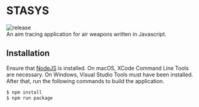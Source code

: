 # STASYS
![release](https://github.com/msundarmsa/stasys-js/actions/workflows/build_and_release.yml/badge.svg)  
An aim tracing application for air weapons written in Javascript.

## Installation
Ensure that [NodeJS](https://nodejs.org/en/) is installed. On macOS, XCode Command Line Tools are necessary. On Windows, Visual Studio Tools must have been installed. After that, run the following commands to build the application.
```bash
$ npm install
$ npm run package
```
